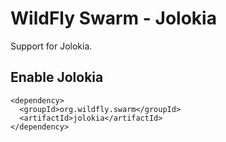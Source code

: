 # WildFly Swarm - Jolokia

Support for Jolokia.

## Enable Jolokia

    <dependency>
      <groupId>org.wildfly.swarm</groupId>
      <artifactId>jolokia</artifactId>
    </dependency>


